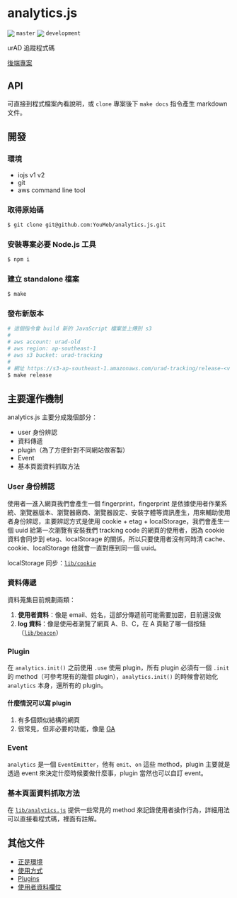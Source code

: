analytics.js
============

<a href="https://travis-ci.org/YouMeb/analytics.js"><img style="vertical-align: middle" src="https://img.shields.io/travis/YouMeb/analytics.js/master.svg" /></a> `master` <a href="https://travis-ci.org/YouMeb/analytics.js"><img style="vertical-align: middle" src="https://img.shields.io/travis/YouMeb/analytics.js/development.svg" /></a> `development`

urAD 追蹤程式碼

[後端專案](https://bitbucket.org/uradwebtracking/)

## API

可直接到程式檔案內看說明，或 `clone` 專案後下 `make docs` 指令產生 markdown 文件。

## 開發

### 環境

* iojs v1 v2
* git
* aws command line tool

### 取得原始碼

```bash
$ git clone git@github.com:YouMeb/analytics.js.git
```

### 安裝專案必要 Node.js 工具

```bash
$ npm i
```

### 建立 standalone 檔案

```bash
$ make
```

### 發布新版本

```bash
# 這個指令會 build 新的 JavaScript 檔案並上傳到 s3
#
# aws account: urad-old
# aws region: ap-southeast-1
# aws s3 bucket: urad-tracking
#
# 網址 https://s3-ap-southeast-1.amazonaws.com/urad-tracking/release-<version_number>.js
$ make release
```

## 主要運作機制

analytics.js 主要分成幾個部分：

* user 身份辨認
* 資料傳遞
* plugin（為了方便針對不同網站做客製）
* Event
* 基本頁面資料抓取方法

### User 身份辨認

使用者一進入網頁我們會產生一個 fingerprint，fingerprint 是依據使用者作業系統、瀏覽器版本、瀏覽器廠商、瀏覽器設定、安裝字體等資訊產生，用來輔助使用者身份辨認，主要辨認方式是使用 cookie + etag + localStorage，我們會產生一個 uuid 給第一次瀏覽有安裝我們 tracking code 的網頁的使用者，因為 cookie 資料會同步到 etag、localStorage 的關係，所以只要使用者沒有同時清 cache、cookie、localStorage 他就會一直對應到同一個 uuid。

localStorage 同步：[`lib/cookie`](https://github.com/YouMeb/analytics.js/tree/master/lib/cookie)

### 資料傳遞

資料蒐集目前規劃兩類：

1. __使用者資料__：像是 email、姓名，這部分傳遞前可能需要加密，目前還沒做
2. __log 資料__：像是使用者瀏覽了網頁 A、B、C，在 A 頁點了哪一個按鈕（[`lib/beacon`](https://github.com/YouMeb/analytics.js/tree/master/lib/beacon)）

### Plugin

在 `analytics.init()` 之前使用 `.use` 使用 plugin，所有 plugin 必須有一個 `.init` 的 method（可參考現有的幾個 plugin），`analytics.init()` 的時候會初始化 `analytics` 本身，還所有的 plugin。

#### 什麼情況可以寫 plugin

1. 有多個類似結構的網頁
2. 很常見，但非必要的功能，像是 [GA](https://github.com/YouMeb/analytics.js-google-analytics)

### Event

`analytics` 是一個 `EventEmitter`，他有 `emit`、`on` 這些 method，plugin 主要就是透過 event 來決定什麼時候要做什麼事，plugin 當然也可以自訂 event。

### 基本頁面資料抓取方法

在 [`lib/analytics.js`](https://github.com/YouMeb/analytics.js/blob/master/lib/analytics.js) 提供一些常見的 method 來記錄使用者操作行為，詳細用法可以直接看程式碼，裡面有註解。

## 其他文件

* [正是環境](https://bitbucket.org/uradwebtracking/doc/src/86522cc12ebf)
* [使用方式](https://github.com/YouMeb/analytics.js/wiki/Quick-Start)
* [Plugins](https://github.com/YouMeb/analytics.js/wiki/Plugins)
* [使用者資料欄位](https://github.com/YouMeb/analytics.js/wiki/%E4%BD%BF%E7%94%A8%E8%80%85%E8%B3%87%E6%96%99%E6%AC%84%E4%BD%8D)
